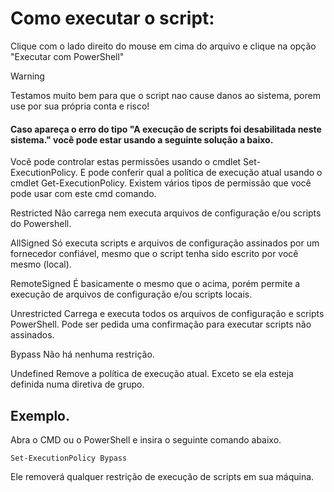 # Como executar o script:
Clique com o lado direito do mouse em cima do arquivo e clique na opção "Executar com PowerShell"

> [!Warning]
> Testamos muito bem para que o script nao cause danos ao sistema, porem use por sua própria conta e risco!


#### Caso apareça o erro do tipo "A execução de scripts foi desabilitada neste sistema." você pode estar usando a seguinte solução a baixo.

Você pode controlar estas permissões usando o cmdlet Set-ExecutionPolicy. E pode conferir qual a política de execução atual usando o cmdlet Get-ExecutionPolicy.
Existem vários tipos de permissão que você pode usar com este cmd comando.

Restricted
Não carrega nem executa arquivos de configuração e/ou scripts do Powershell.

AllSigned
Só executa scripts e arquivos de configuração assinados por um fornecedor confiável, mesmo que o script tenha sido escrito por você mesmo (local).

RemoteSigned
É basicamente o mesmo que o acima, porém permite a execução de arquivos de configuração e/ou scripts locais.

Unrestricted
Carrega e executa todos os arquivos de configuração e scripts PowerShell. Pode ser pedida uma confirmação para executar scripts não assinados.

Bypass
Não há nenhuma restrição.

Undefined
Remove a política de execução atual. Exceto se ela esteja definida numa diretiva de grupo.

## Exemplo.

Abra o CMD ou o PowerShell e insira o seguinte comando abaixo.

```Set-ExecutionPolicy Bypass```

Ele removerá qualquer restrição de execução de scripts em sua máquina.
